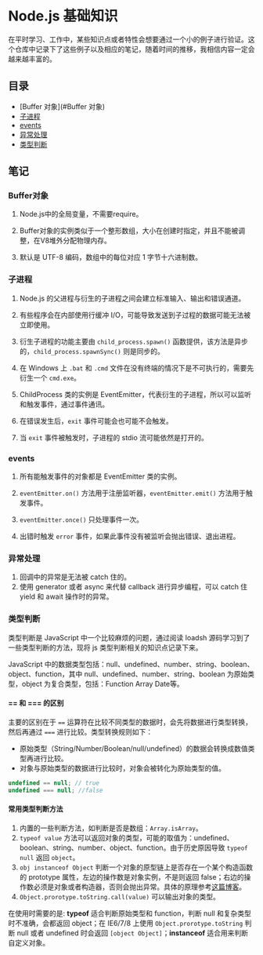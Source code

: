# Node.js 基础知识

在平时学习、工作中，某些知识点或者特性会想要通过一个小的例子进行验证。这个仓库中记录下了这些例子以及相应的笔记，随着时间的推移，我相信内容一定会越来越丰富的。

## 目录

- [Buffer 对象](#Buffer 对象)
- [子进程](#子进程)
- [events](#events)
- [异常处理](#异常处理)
- [类型判断](#类型判断)

## 笔记

### Buffer对象

1. Node.js中的全局变量，不需要require。

2. Buffer对象的实例类似于一个整形数组，大小在创建时指定，并且不能被调整，在V8堆外分配物理内存。

3. 默认是 UTF-8 编码，数组中的每位对应 1 字节十六进制数。

### 子进程

1. Node.js 的父进程与衍生的子进程之间会建立标准输入、输出和错误通道。

2. 有些程序会在内部使用行缓冲 I/O，可能导致发送到子过程的数据可能无法被立即使用。

3. 衍生子进程的功能主要由 `child_process.spawn()` 函数提供，该方法是异步的，`child_process.spawnSync()` 则是同步的。

4. 在 Windows 上 `.bat` 和 `.cmd` 文件在没有终端的情况下是不可执行的，需要先衍生一个 `cmd.exe`。

5. ChildProcess 类的实例是 EventEmitter，代表衍生的子进程，所以可以监听和触发事件，通过事件通讯。

6. 在错误发生后，`exit` 事件可能会也可能不会触发。

7. 当 `exit` 事件被触发时，子进程的 stdio 流可能依然是打开的。

### events

1. 所有能触发事件的对象都是 EventEmitter 类的实例。

2. `eventEmitter.on()` 方法用于注册监听器，`eventEmitter.emit()` 方法用于触发事件。

3. `eventEmitter.once()` 只处理事件一次。

4. 出错时触发 `error` 事件，如果此事件没有被监听会抛出错误、退出进程。

### 异常处理

1. 回调中的异常是无法被 catch 住的。
2. 使用 generator 或者 async 来代替 callback 进行异步编程，可以 catch 住 yield 和 await 操作时的异常。

### 类型判断

类型判断是 JavaScript 中一个比较麻烦的问题，通过阅读 loadsh 源码学习到了一些类型判断的方法，现将 js 类型判断相关的知识点记录下来。

JavaScript 中的数据类型包括：null、undefined、number、string、boolean、object、function，其中 null、undefined、number、string、boolean 为原始类型，object 为复合类型，包括：Function Array Date等。

#### == 和 === 的区别

主要的区别在于 `==` 运算符在比较不同类型的数据时，会先将数据进行类型转换，然后再通过 `===` 进行比较。类型转换规则如下：

- 原始类型（String/Number/Boolean/null/undefined）的数据会转换成数值类型再进行比较。
- 对象与原始类型的数据进行比较时，对象会被转化为原始类型的值。

```js
undefined == null; // true
undefined === null; //false
```

#### 常用类型判断方法

1. 内置的一些判断方法，如判断是否是数组：`Array.isArray`。
2. `typeof value` 方法可以返回对象的类型，可能的取值为：undefined、boolean、string、number、object、function。由于历史原因导致 `typeof null` 返回 `object`。
3. `obj instanceof Object` 判断一个对象的原型链上是否存在一个某个构造函数的 prototype 属性，左边的操作数是对象实例，不是则返回 false；右边的操作数必须是对象或者构造器，否则会抛出异常。具体的原理参考[这篇博客](https://www.ibm.com/developerworks/cn/web/1306_jiangjj_jsinstanceof/)。
3. `Object.prorotype.toString.call(value)` 可以输出对象的类型。

在使用时需要的是: **typeof** 适合判断原始类型和 function，判断 null 和复杂类型时不准确，会都返回 object；在 IE6/7/8 上使用 `Object.prorotype.toString` 判断 null 或者 undefined 时会返回 `[object Object]`；**instanceof** 适合用来判断自定义对象。
